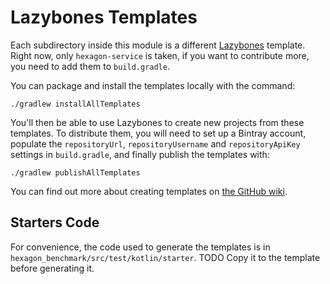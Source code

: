 
# Lazybones Templates

Each subdirectory inside this module is a different [Lazybones] template. Right now, only
`hexagon-service` is taken, if you want to contribute more, you need to add them to `build.gradle`.

You can package and install the templates locally with the command:

    ./gradlew installAllTemplates

You'll then be able to use Lazybones to create new projects from these templates. To distribute
them, you will need to set up a Bintray account, populate the `repositoryUrl`, `repositoryUsername`
and `repositoryApiKey` settings in `build.gradle`, and finally publish the templates with:

    ./gradlew publishAllTemplates

You can find out more about creating templates on [the GitHub wiki].

[the GitHub wiki]: https://github.com/pledbrook/lazybones/wiki/Template-developers-guide
[Lazybones]: https://github.com/pledbrook/lazybones

## Starters Code

For convenience, the code used to generate the templates is in
`hexagon_benchmark/src/test/kotlin/starter`. TODO Copy it to the template before generating it.
